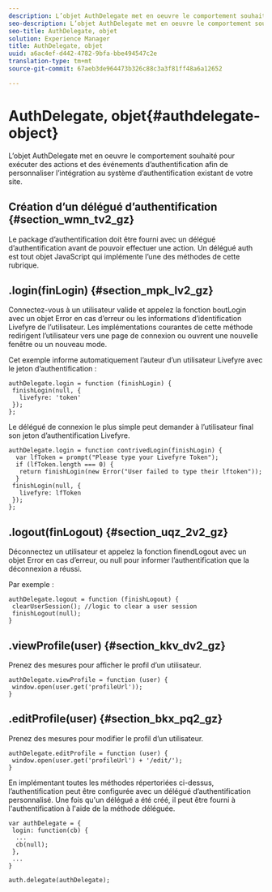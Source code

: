 ```yaml
---
description: L’objet AuthDelegate met en oeuvre le comportement souhaité pour exécuter des actions et des événements d’authentification afin de personnaliser l’intégration au système d’authentification existant de votre site.
seo-description: L’objet AuthDelegate met en oeuvre le comportement souhaité pour exécuter des actions et des événements d’authentification afin de personnaliser l’intégration au système d’authentification existant de votre site.
seo-title: AuthDelegate, objet
solution: Experience Manager
title: AuthDelegate, objet
uuid: a6ac4ef-d442-4782-9bfa-bbe494547c2e
translation-type: tm+mt
source-git-commit: 67aeb3de964473b326c88c3a3f81ff48a6a12652

---
```



# AuthDelegate, objet{#authdelegate-object}

L’objet AuthDelegate met en oeuvre le comportement souhaité pour exécuter des actions et des événements d’authentification afin de personnaliser l’intégration au système d’authentification existant de votre site.

## Création d’un délégué d’authentification {#section_wmn_tv2_gz}

Le package d’authentification doit être fourni avec un délégué d’authentification avant de pouvoir effectuer une action. Un délégué auth est tout objet JavaScript qui implémente l’une des méthodes de cette rubrique.

## .login(finLogin) {#section_mpk_lv2_gz}

Connectez-vous à un utilisateur valide et appelez la fonction boutLogin avec un objet Error en cas d’erreur ou les informations d’identification Livefyre de l’utilisateur. Les implémentations courantes de cette méthode redirigent l’utilisateur vers une page de connexion ou ouvrent une nouvelle fenêtre ou un nouveau mode.

Cet exemple informe automatiquement l’auteur d’un utilisateur Livefyre avec le jeton d’authentification :

```
authDelegate.login = function (finishLogin) { 
 finishLogin(null, { 
   livefyre: 'token' 
 }); 
};
```

Le délégué de connexion le plus simple peut demander à l’utilisateur final son jeton d’authentification Livefyre.

```
authDelegate.login = function contrivedLogin(finishLogin) { 
  var lfToken = prompt("Please type your Livefyre Token");  
  if (lfToken.length === 0) { 
   return finishLogin(new Error("User failed to type their lftoken")); 
  }  
 finishLogin(null, { 
   livefyre: lfToken 
 }); 
};
```

## .logout(finLogout) {#section_uqz_2v2_gz}

Déconnectez un utilisateur et appelez la fonction finendLogout avec un objet Error en cas d’erreur, ou null pour informer l’authentification que la déconnexion a réussi.

Par exemple :

```
authDelegate.logout = function (finishLogout) { 
 clearUserSession(); //logic to clear a user session  
 finishLogout(null); 
}
```

## .viewProfile(user) {#section_kkv_dv2_gz}

Prenez des mesures pour afficher le profil d’un utilisateur.

```
authDelegate.viewProfile = function (user) { 
 window.open(user.get('profileUrl')); 
}
```

## .editProfile(user) {#section_bkx_pq2_gz}

Prenez des mesures pour modifier le profil d’un utilisateur.

```
authDelegate.editProfile = function (user) { 
 window.open(user.get('profileUrl') + '/edit/'); 
}
```

En implémentant toutes les méthodes répertoriées ci-dessus, l’authentification peut être configurée avec un délégué d’authentification personnalisé. Une fois qu'un délégué a été créé, il peut être fourni à l'authentification à l'aide de la méthode déléguée.

```
var authDelegate = { 
 login: function(cb) { 
  ... 
  cb(null); 
 }, 
 ... 
} 
  
auth.delegate(authDelegate);
```


